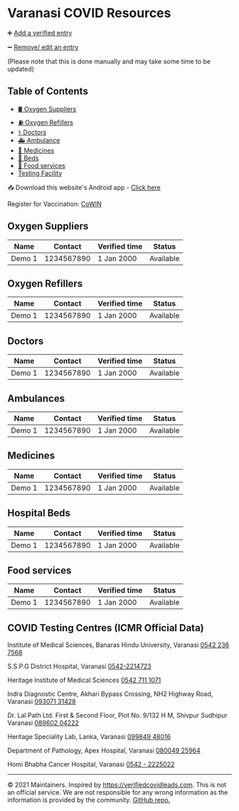 #  Varanasi COVID Resources

➕ [Add a verified entry](https://docs.google.com/forms/d/e/1FAIpQLScW1oCFZDbRfhKCIzy48avDZvru0cTSd_p55auwy_C0JAxDrQ/viewform)

➖ [Remove/ edit an entry](https://docs.google.com/forms/d/e/1FAIpQLScq4Now5RAOUciTcjDaaqkFT5XwVDDhYvacTmzcJZnSIV4gTQ/viewform)

(Please note that this is done manually and may take some time to be updated)

## Table of Contents
 - [🛢️ Oxygen Suppliers](#supply)
 - [⛽ Oxygen Refillers](#refill)
 - [⚕️ Doctors](#doctors)
 - [🚑 Ambulance](#ambulance)
 - [💊 Medicines](#medicines)
 - [🏥 Beds](#beds)
 - [🍲 Food services](#food)
 - [Testing Facility](#testing)

📥 Download this website's Android app - [Click here](https://drive.google.com/file/d/1km7AkxKUsPUJdTiAq5YH7Ku1iB5TYpRV/view?usp=sharing)

Register for Vaccination: [CoWIN](https://www.cowin.gov.in/home)



<div id='supply' />

## Oxygen Suppliers

|**Name** |**Contact**  |**Verified time**  |**Status** |
|---      |---          |---|---|
|Demo 1   |1234567890   |1 Jan 2000         |Available   |

<div id='refill' />

## Oxygen Refillers

|**Name** |**Contact**  |**Verified time**  |**Status** |
|---      |---          |---|---|
|Demo 1   |1234567890   |1 Jan 2000         |Available   |

<div id='doctors' />

## Doctors

|**Name** |**Contact**  |**Verified time**  |**Status** |
|---      |---          |---|---|
|Demo 1   |1234567890   |1 Jan 2000         |Available   |

<div id='ambulance' />

## Ambulances

|**Name** |**Contact**  |**Verified time**  |**Status** |
|---      |---          |---|---|
|Demo 1   |1234567890   |1 Jan 2000         |Available   |

<div id='medicines' />

## Medicines

|**Name** |**Contact**  |**Verified time**  |**Status** |
|---      |---          |---|---|
|Demo 1   |1234567890   |1 Jan 2000         |Available   |

<div id='beds' />

## Hospital Beds

|**Name** |**Contact**  |**Verified time**  |**Status** |
|---      |---          |---|---|
|Demo 1   |1234567890   |1 Jan 2000         |Available   |

<div id='food' />

## Food services

|**Name** |**Contact**  |**Verified time**  |**Status** |
|---      |---          |---|---|
|Demo 1   |1234567890   |1 Jan 2000         |Available   |

<div id='testing' />

## COVID Testing Centres (ICMR Official Data)

Institute of Medical Sciences, Banaras Hindu University, Varanasi [0542 236 7568](tel:05422367568)

S.S.P.G District Hospital, Varanasi [0542-2214723](tel:05422214723)

Heritage  Institute  of  Medical  Sciences [0542 711 1071](tel:05427111071)

Indra   Diagnostic   Centre,   Akhari   Bypass Crossing, NH2 Highway Road, Varanasi [093071 31428](tel:09307131428)

Dr. Lal Path Ltd. First & Second Floor, Plot No. 9/132 H M, Shivpur Sudhipur Varanasi [089602 04222](tel:08960204222)

Heritage Speciality Lab, Lanka, Varanasi [099849 48016](tel:09984948016)

Department  of  Pathology,  Apex  Hospital, Varanasi [080049 25964](tel:08004925964)

Homi Bhabha Cancer Hospital, Varanasi [0542 - 2225022](tel:05422225022)

---

© 2021 Maintainers. Inspired by <https://verifiedcovidleads.com>. This is not an official service. We are not responsible for any wrong information as the information is provided by the community. [GitHub repo.](https://github.com/varanasicovidresources/varanasicovidresources.github.io)

